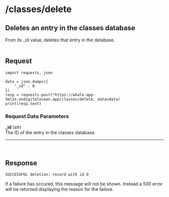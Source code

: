 # /classes/delete

## Deletes an entry in the classes database
From its _id value, deletes that entry in the database.
<br><br>

## Request

    import requests, json

    data = json.dumps({
        "_id" : 0
    })
    resp = requests.post("https://whale-app-5ml2e.ondigitalocean.app/classes/delete, data=data)
    print(resp.text)

### Request Data Parameters

**_id** (*str*) <br>
    The ID of the entry in the classes database.

<hr> <br>

## Response

    SUCCESSFUL deletion: record with id 0

If a failure has occured, this message will not be shown. Instead a 500 error will be returned displaying the reason for the failure.